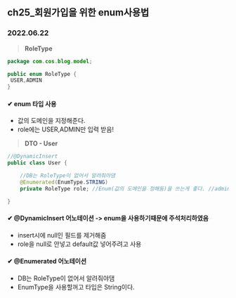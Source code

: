 ## ch25_회원가입을 위한 enum사용법
### 2022.06.22

> **RoleType**
```java
package com.cos.blog.model;

public enum RoleType {
 USER,ADMIN
}
```
#### ✔  enum 타입 사용
 - 값의 도메인을 지정해준다.
 - role에는 USER,ADMIN만 입력 받음!

> **DTO - User**
```java
//@DynamicInsert
public class User {

	//DB는 RoleType이 없어서 알려줘야댐
	@Enumerated(EnumType.STRING)
	private RoleType role; //Enum(값의 도메인을 정해둠)을 쓰는게 좋다. //admin,user

}
```
#### ✔  @DynamicInsert 어노테이션 -> enum을 사용하기때문에 주석처리하였음
 - insert시에 null인 필드를 제거해줌
 - role을 null로 안넣고 default값 넣어주려고 사용

 #### ✔  @Enumerated 어노테이션
  - DB는 RoleType이 없어서 알려줘야댐
  - EnumType을 사용할꺼고 타입은 String이다.
